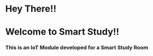 <h1>Hey There!!</h1>
<h1>Welcome to Smart Study!!</h1>

<h3>This is an IoT Module developed for a Smart Study Room</h3>
